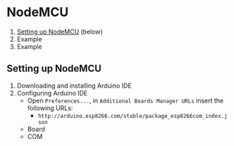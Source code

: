 # NodeMCU

1. [Setting up NodeMCU](#setting-up-nodemcu) (below)
1. Example
1. Example

## Setting up NodeMCU

1. Downloading and installing Arduino IDE
1. Configuring Arduino IDE
   * Open `Preferences...`, in `Additional Boards Manager URLs` insert the following URLs:
     - `http://arduino.esp8266.com/stable/package_esp8266com_index.json`
   * Board
   * COM
